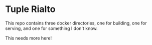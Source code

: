 # Tuple Rialto

This repo contains three docker directories, one for building, one for serving, and one for something I don't know.

This needs more here!


